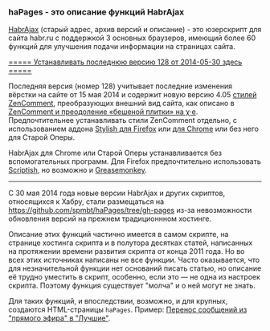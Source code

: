 ### haPages - это описание функций HabrAjax

[HabrAjax](http://userscripts.org:8080/scripts/show/121690) (старый адрес, архив версий и описание) - это юзерскрипт для сайта habr.ru с поддержкой 3 основных браузеров, имеющий более 60 функций для улучшения подачи информации на страницах сайта.

[===== Устанавливать последнюю версию 128 от 2014-05-30 здесь =====](https://raw.githubusercontent.com/spmbt/haPages/gh-pages/habrajax@githubcomspmbt.user.js)

Последняя версия (номер 128) учитывает последние изменения вёрстки на сайте от 15 мая 2014 и содержит новую версию 4.05 [стилей ZenComment](), преобразующих внешний вид сайта, как описано в [ZenComment и преодоление «бешеной плитки» на χ·е](http://habrahabr.ru/post/223555/). Предпочтительнее устанавливать стили ZenComment отдельно, с использованием аддона [Stylish для Firefox](https://addons.mozilla.org/ru/firefox/addon/stylish/) или [для Chrome](https://chrome.google.com/webstore/detail/stylish/fjnbnpbmkenffdnngjfgmeleoegfcffe?hl=ru) или без него для Старой Оперы.

HabrAjax для Chrome или Старой Оперы устанавливается без вспомогательных программ. Для Firefox предпочтительно использовать [Scriptish](https://addons.mozilla.org/ru/firefox/addon/scriptish/versions/?page=1#version-0.1.12), но возможно и [Greasemonkey](https://addons.mozilla.org/ru/firefox/addon/greasemonkey/versions/).

---

С 30 мая 2014 года новые версии HabrAjax и других скриптов, относящихся к Хабру, стали размещаться на https://github.com/spmbt/haPages/tree/gh-pages из-за невозможности обновления версий на прежнем традиционнном хостинге.

Описание этих функций частично имеется в самом скрипте, на странице хостинга скрипта и в полутора десятках статей, написанных на протяжении времени развития скрипта от конца 2011 года. Но во всех этих источниках написаны не все функции. Часто оказывается, что для незначительной функции нет оснований писать статью, но описание её трудно уместить в скрипт, особенно, если это — не одна из настроек скрипта. Поэтому функция существует "молча" и о ней могут не знать.

Для таких функций, и впоследствии, возможно, и для крупных, создаются HTML-страницы `haPages`.
Пример: [Перенос сообщений из "прямого эфира" в "Лучшие"](http://spmbt.github.io/haPages/sidebarLive2Dailybest.htm).





